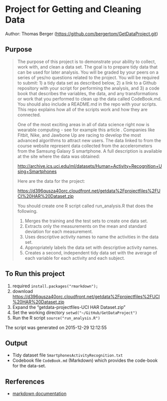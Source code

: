 Project for Getting and Cleaning Data
=====================================

Author: Thomas Berger
(<https://github.com/bergertom/GetDataProject.git>)

Purpose
-------

> The purpose of this project is to demonstrate your ability to collect,
> work with, and clean a data set. The goal is to prepare tidy data that
> can be used for later analysis. You will be graded by your peers on a
> series of yes/no questions related to the project. You will be
> required to submit: 1) a tidy data set as described below, 2) a link
> to a Github repository with your script for performing the analysis,
> and 3) a code book that describes the variables, the data, and any
> transformations or work that you performed to clean up the data called
> CodeBook.md. You should also include a README.md in the repo with your
> scripts. This repo explains how all of the scripts work and how they
> are connected.
>
> One of the most exciting areas in all of data science right now is
> wearable computing - see for example this article . Companies like
> Fitbit, Nike, and Jawbone Up are racing to develop the most advanced
> algorithms to attract new users. The data linked to from the course
> website represent data collected from the accelerometers from the
> Samsung Galaxy S smartphone. A full description is available at the
> site where the data was obtained:
>
> <http://archive.ics.uci.edu/ml/datasets/Human+Activity+Recognition+Using+Smartphones>
>
> Here are the data for the project:
>
> <https://d396qusza40orc.cloudfront.net/getdata%2Fprojectfiles%2FUCI%20HAR%20Dataset.zip>
>
> You should create one R script called run\_analysis.R that does the
> following.
>
> 1.  Merges the training and the test sets to create one data set.
> 2.  Extracts only the measurements on the mean and standard deviation
>     for each measurement.
> 3.  Uses descriptive activity names to name the activities in the data
>     set.
> 4.  Appropriately labels the data set with descriptive activity names.
> 5.  Creates a second, independent tidy data set with the average of
>     each variable for each activity and each subject.

To Run this project
-------------------

1.  required `install.packages("rmarkdown"); `
2.  download
    <https://d396qusza40orc.cloudfront.net/getdata%2Fprojectfiles%2FUCI%20HAR%20Dataset.zip>
3.  Expand the “getdata-projectfiles-UCI HAR Dataset.zip”
4.  Set the working directory `setwd("~/GitHub/GetDataProject")`
5.  Run the R script `source("run_analysis.R")`

The script was generated on 2015-12-29 12:12:55

Output
------

-   Tidy dataset file `SmartphonesActivityRecognition.txt`
-   Codebook file `CodeBook.md` (Markdown) which provides the code-book
    for the data-set.

Rerferences
-----------

-   [markdown documentation](http://rmarkdown.rstudio.com)
